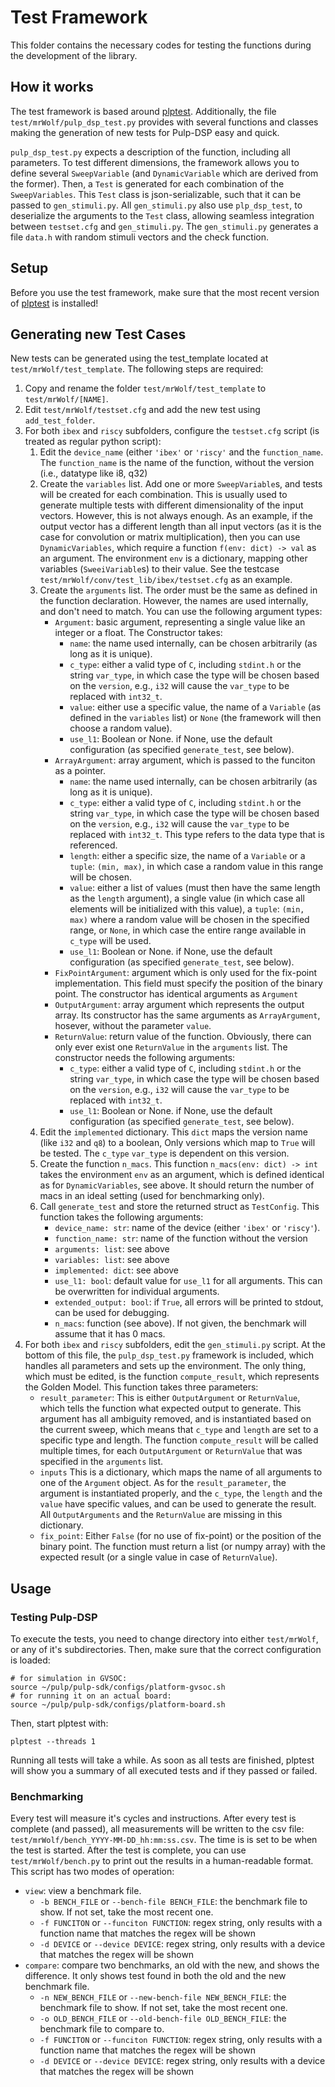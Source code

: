 # Test Framework

This folder contains the necessary codes for testing the functions during the development of the library.

## How it works

The test framework is based around [plptest](https://github.com/pulp-platform/plptest). Additionally, the file `test/mrWolf/pulp_dsp_test.py` provides with several functions and classes making the generation of new tests for Pulp-DSP easy and quick.

`pulp_dsp_test.py` expects a description of the function, including all parameters. To test different dimensions, the framework allows you to define several `SweepVariable` (and `DynamicVariable` which are derived from the former). Then, a `Test` is generated for each combination of the `SweepVariables`. This `Test` class is json-serializable, such that it can be passed to `gen_stimuli.py`. All `gen_stimuli.py` also use `plp_dsp_test`, to deserialize the arguments to the `Test` class, allowing seamless integration between `testset.cfg` and `gen_stimuli.py`. The `gen_stimuli.py` generates a file `data.h` with random stimuli vectors and the check function.

## Setup

Before you use the test framework, make sure that the most recent version of [plptest](https://github.com/pulp-platform/plptest) is installed!

## Generating new Test Cases

New tests can be generated using the test_template located at `test/mrWolf/test_template`. The following steps are required:

1. Copy and rename the folder `test/mrWolf/test_template` to `test/mrWolf/[NAME]`.
2. Edit `test/mrWolf/testset.cfg` and add the new test using `add_test_folder`.
3. For both `ibex` and `riscy` subfolders, configure the `testset.cfg` script (is treated as regular python script):
   1. Edit the `device_name` (either `'ibex'` or `'riscy'` and the `function_name`. The `function_name` is the name of the function, without the version (i.e., datatype like i8, q32)
   2. Create the `variables` list. Add one or more `SweepVariable`s, and tests will be created for each combination. This is usually used to generate multiple tests with different dimensionality of the input vectors. However, this is not always enough. As an example, if the output vector has a different length than all input vectors (as it is the case for convolution or matrix multiplication), then you can use `DynamicVariables`, which require a function `f(env: dict) -> val` as an argument. The environment `env` is a dictionary, mapping other variables (`SweeiVariable`s) to their value. See the testcase `test/mrWolf/conv/test_lib/ibex/testset.cfg` as an example.
   3. Create the `arguments` list. The order must be the same as defined in the function declaration. However, the names are used internally, and don't need to match. You can use the following argument types:
      - `Argument`: basic argument, representing a single value like an integer or a float. The Constructor takes:
	    - `name`: the name used internally, can be chosen arbitrarily (as long as it is unique).
		- `c_type`: either a valid type of `C`, including `stdint.h` or the string `var_type`, in which case the type will be chosen based on the `version`, e.g., `i32` will cause the `var_type` to be replaced with `int32_t`.
		- `value`: either use a specific value, the name of a `Variable` (as defined in the `variables` list) or `None` (the framework will then choose a random value).
		- `use_l1`: Boolean or None. if None, use the default configuration (as specified `generate_test`, see below).
	  - `ArrayArgument`: array argument, which is passed to the funciton as a pointer. 
	    - `name`: the name used internally, can be chosen arbitrarily (as long as it is unique).
		- `c_type`: either a valid type of `C`, including `stdint.h` or the string `var_type`, in which case the type will be chosen based on the `version`, e.g., `i32` will cause the `var_type` to be replaced with `int32_t`. This type refers to the data type that is referenced. 
		- `length`: either a specific size, the name of a `Variable` or a `tuple`: `(min, max)`, in which case a random value in this range will be chosen.
		- `value`: either a list of values (must then have the same length as the `length` argument), a single value (in which case all elements will be initialized with this value), a `tuple`: `(min, max)` where a random value will be chosen in the specified range, or `None`, in which case the entire range available in `c_type` will be used.
		- `use_l1`: Boolean or None. if None, use the default configuration (as specified `generate_test`, see below).
	  - `FixPointArgument`: argument which is only used for the fix-point implementation. This field must specify the position of the binary point. The constructor has identical arguments as `Argument`
	  - `OutputArgument`: array argument which represents the output array. Its constructor has the same arguments as `ArrayArgument`, hosever, without the parameter `value`.
	  - `ReturnValue`: return value of the function. Obviously, there can only ever exist one `ReturnValue` in the `arguments` list. The constructor needs the following arguments:
		- `c_type`: either a valid type of `C`, including `stdint.h` or the string `var_type`, in which case the type will be chosen based on the `version`, e.g., `i32` will cause the `var_type` to be replaced with `int32_t`.
		- `use_l1`: Boolean or None. if None, use the default configuration (as specified `generate_test`, see below).
   4. Edit the `implemented` dictionary. This `dict` maps the version name (like `i32` and `q8`) to a boolean, Only versions which map to `True` will be tested. The `c_type` `var_type` is dependent on this version.
   5. Create the function `n_macs`. This function `n_macs(env: dict) -> int` takes the environment `env` as an argument, which is defined identical as for `DynamicVariables`, see above. It should return the number of macs in an ideal setting (used for benchmarking only).
   6. Call `generate_test` and store the returned struct as `TestConfig`. This function takes the following arguments:
      - `device_name: str`: name of the device (either `'ibex'` or `'riscy'`).
	  - `function_name: str`: name of the function without the version
	  - `arguments: list`: see above
	  - `variables: list`: see above
	  - `implemented: dict`: see above
	  - `use_l1: bool`: default value for `use_l1` for all arguments. This can be overwritten for individual arguments.
	  - `extended_output: bool`: if `True`, all errors will be printed to stdout, can be used for debugging.
	  - `n_macs`: function (see above). If not given, the benchmark will assume that it has 0 macs.
3. For both `ibex` and `riscy` subfolders, edit the `gen_stimuli.py` script. At the bottom of this file, the `pulp_dsp_test.py` framework is included, which handles all parameters and sets up the environment. The only thing, which must be edited, is the function `compute_result`, which represents the Golden Model. This function takes three parameters:
   - `result_parameter`: This is either `OutputArgument` or `ReturnValue`, which tells the function what expected output to generate. This argument has all ambiguity removed, and is instantiated based on the current sweep, which means that `c_type` and `length` are set to a specific type and length. The function `compute_result` will be called multiple times, for each `OutputArgument` or `ReturnValue` that was specified in the `arguments` list.
   - `inputs` This is a dictionary, which maps the name of all arguments to one of the `Argument` object. As for the `result_parameter`, the argument is instantiated properly, and the `c_type`, the `length` and the `value` have specific values, and can be used to generate the result. All `OutputArguments` and the `ReturnValue` are missing in this dictionary.
   - `fix_point`: Either `False` (for no use of fix-point) or the position of the binary point.
   The function must return a list (or numpy array) with the expected result (or a single value in case of `ReturnValue`).

## Usage

### Testing Pulp-DSP

To execute the tests, you need to change directory into either `test/mrWolf`, or any of it's subdirectories. Then, make sure that the correct configuration is loaded:

```
# for simulation in GVSOC:
source ~/pulp/pulp-sdk/configs/platform-gvsoc.sh
# for running it on an actual board:
source ~/pulp/pulp-sdk/configs/platform-board.sh
```

Then, start plptest with:

```
plptest --threads 1
```

Running all tests will take a while. As soon as all tests are finished, plptest will show you a summary of all executed tests and if they passed or failed.

### Benchmarking

Every test will measure it's cycles and instructions. After every test is complete (and passed), all measurements will be written to the csv file: `test/mrWolf/bench_YYYY-MM-DD_hh:mm:ss.csv`. The time is is set to be when the test is started. After the test is complete, you can use `test/mrWolf/bench.py` to print out the results in a human-readable format. This script has two modes of operation:

- `view`: view a benchmark file. 
  - `-b BENCH_FILE` or `--bench-file BENCH_FILE`: the benchmark file to show. If not set, take the most recent one.
  - `-f FUNCITON` or `--funciton FUNCTION`: regex string, only results with a function name that matches the regex will be shown
  - `-d DEVICE` or `--device DEVICE`: regex string, only results with a device that matches the regex will be shown
- `compare`: compare two benchmarks, an old with the new, and shows the difference. It only shows test found in both the old and the new benchmark file.
  - `-n NEW_BENCH_FILE` or `--new-bench-file NEW_BENCH_FILE`: the benchmark file to show. If not set, take the most recent one.
  - `-o OLD_BENCH_FILE` or `--old-bench-file OLD_BENCH_FILE`: the benchmark file to compare to.
  - `-f FUNCITON` or `--funciton FUNCTION`: regex string, only results with a function name that matches the regex will be shown
  - `-d DEVICE` or `--device DEVICE`: regex string, only results with a device that matches the regex will be shown
